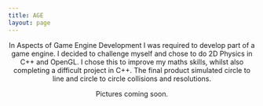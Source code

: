 ```yaml
---
title: AGE
layout: page
---
```

<p align = "center">In Aspects of Game Engine Development I was required to develop part of a game engine. I decided to challenge myself and chose to do 2D Physics in C++ and OpenGL. I chose this to improve my maths skills, whilst also completing a difficult project in C++. The final product simulated circle to line and circle to circle collisions and resolutions.</p>
 
<p align = "center">Pictures coming soon.</p>